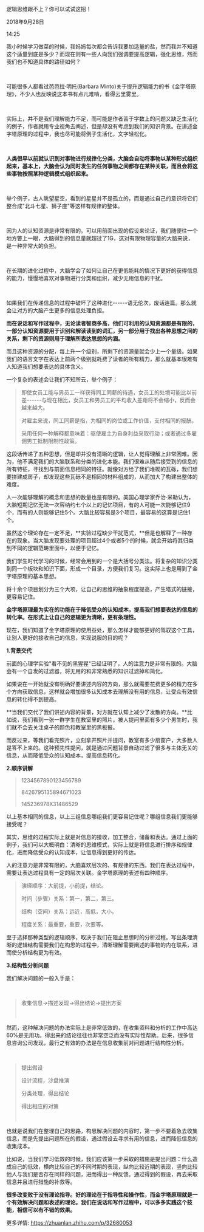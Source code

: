 逻辑思维跟不上？你可以试试这招！

2018年9月28日

14:25

我小时候学习做菜的时候，我妈妈每次都会告诉我要加适量的盐，然而我并不知道这个适量到底是多少？而现在则有一些人向我们强调要提高逻辑，强化思维，然而我们也不知道具体的路径如何？

 

可能很多人都看过芭芭拉·明托(Barbara Minto)关于提升逻辑能力的书《金字塔原理》，不少人也反映说这本书有点儿难啃，看得云里雾里。

 

实际上，并不是我们理解能力不足，而可能是作者苦于字数上的问题又缺乏生活化的例子，作者就用专业视角去阐述，但是却没有考虑到我们的知识背景。在讲述金字塔原理的过程中，我也尽可能将例子生活化，文字轻松化。

 

**人类很早以前就认识到对事物进行规律化分类，大脑会自动将事物以某种形式组织起来，基本上，大脑会认为同时发生的任何事物之间都存在某种关联，而且会将这些事物按照某种逻辑模式组织起来。**

 

举个例子，古人眺望星空，看到的星星并不是孤立的，而是通过自己的意识将它们整合成"北斗七星、狮子座"等这样有规律的整体。

 

因为人的认知资源是非常有限的。可以用前面出现的假设来论证，我们随便往一个地方瞥上一眼，大脑得到的信息量就超过了1G，这对有限物理容量的大脑来说，是一种非常大的负担。

 

在长期的进化过程中，大脑学会了如何让自己在更低能耗的情况下更好的获得信息的能力，慢慢地喜欢对事物进行分类和组织，减少无用信息的干扰。

 

如果我们在传递信息的过程中破坏了这种进化------语无伦次，废话连篇。那么就会让对方的大脑产生更多的信息处理负担。

**而在说话和写作过程中，无论读者智商多高，他们可利用的认知资源都是有限的，一部分认知资源要用于识别和解读读到的词汇，另一部分用于找出各种思想之间的关系，剩下的资源则用于理解所表达思想的内涵。**

而且这种资源的分配，每上升一个级别，所剩下的资源量就会少上一个量级。如果我们的语言文字在表达上前两个级别就耗费了读者的所有精力，那么就基本很难有人知道我们想要表达的具体含义。

一个复杂的表述会让我们不知所云，举个例子：

> 即使女员工能与男员工一样获得同工同薪的待遇，女员工的处境可能比以前差------与现在相比，女员工和男员工的平均收入差距将不会缩小，反而会越来越大。
>
> 对雇主来说，同工同薪是指，为相同的岗位或工作价值，支付相同的报酬。
>
> 采用任何一种解释都意味着：驱使雇主为自身利益采取行动；或者通过多雇佣男工抵制限制性政策。

这段话传递了五种思想，但是却并没有清晰的逻辑，让人觉得理解上非常困难。因为，他不满足我们的大脑联系和分类的进化本能。我们很难从随后接受到的信息的所有特征，寻找到与前面信息相同的特征。就像对方给了我们堆砌的瓦砾，我们想要拼建成房子，却发现这些瓦砾不是相同的材料组成的，从而加大了构建出整体的难度。

人一次能够理解的概念和思想的数量也是有限的。美国心理学家乔治·米勒认为，大脑短期记忆无法一次容纳约七个以上的记忆项目，有的人可能一次能够记住9个，而有的人则能够记住5个。大脑比较容易是3个项目，最容易的这算是记住1个。

虽然这个理论存在一定不足，**实验过程缺少干扰范式，**但是也解释了一种存在的现象。当大脑发现要处理的项目超过4个或者5个的时候，就会开始将其归类到不同的逻辑范畴里面中，以便于记忆。

我们学生时代学习的时候，经常会用到的一个是大括号分类法。将复杂的知识分类到同一个板块和知识下面，形成一个目录，方便我们复习。这实际上也是用到了金字塔原理的基本思想。

将十余个项目划分为三个大项，让自己的思维的抽象程度提高，产生塔式的链接，更容易记住。

**金字塔原理最为实在的功能在于降低受众的认知成本，提高我们想要表达的信息的转化率。在形式上让自己的逻辑更为清晰，更有条理性。**

现在，我们知道了金字塔原理的使用益处，那么怎样才能够更好的驾驭这个工具，让别人更好的接收自己的信息，实现说服的目的呢？

**1.背景交代**

前面的心理学实验"看不见的黑猩猩"已经证明了，人的注意力是非常有限的。大脑会有一个自发的过滤器，将无用的和非常熟悉的知识过滤掉和简化。

如果说在一开始就没有明确好要讲述内容的方向，那么就需要花费更多的精力在多个方向获取信息，这样就会增加很多认知成本去理解没有用的信息，让受众有效信息的转化得不到提高。

**当我们交代了我们讲述内容的背景，对方就在认知上减少了发散的方向。**比如说，我们看到一张一群学生在教室里的照片，被人提问里面有多少个男生时，我们就不会去关注桌子的颜色和教室里的黑板报。

而反过来，等我们看完照片，立刻拿开照片并提问，教室有多少扇窗户，大多数人是答不上来的。这种预先性提问，就是通过问题背景自动过滤了很多与主体无关的信息，从而降低受众的认知成本，提高信息转化。

**2.顺序讲解**

> 1234567890123456789
>
> 8426795135894671023
>
> 145236978Ⅹ31486529

以上基本相同的信息，以上三组信息哪组我们更容易记住呢？哪组信息我们更能够接受呢？

其实，思维的过程实际上就是对信息的接收，加工整合，储备和表达。通过上面的例子，我们可以大概明白：清晰的思维模式，实际上就是将信息进行排序和规律化，进而降低受众的认知成本，让信息得到更好的传达。

人的注意力是非常有限的，大脑喜欢层次的、有规律的东西。我们在表达过程中，需要让表达过程具有一定的层次关联。金字塔原理的表述有四种顺序。

> 演绎顺序：大前提，小前提，结论。
>
> 时间（步骤）关系：第一，第二，第三。
>
> 结构（空间）关系：远近，高低，大小。
>
> 程度关系：最重要，重要，次要等。

至于选择那种类型的逻辑顺序，取决于我们在阻止思想时的分析过程。写出条理清晰的逻辑结构需要我们在构思的过程中，清晰理解需要阐述的事物的内在联系，进而使分析结构更为有效。

**3.结构性分析问题**

我们解决问题的一般入手是：

 

> 收集信息→描述发现→得出结论→提出方案
>
>  

然而，这种解决问题的办法实际上是非常低效的，在收集资料和分析的工作中高达60%是无用功。得出来的结论往往也非常空泛而没有实际性帮助。后来，很多信息咨询公司发现，最行之有效的办法是在信息收集前对问题进行结构性分析。

 

> 提出假设
>
> 设计流程，沙盘推演
>
> 分类处理，得出结论
>
> 得出相应的对策
>
>  

也就是说我们在整理自己的思路，构思解决问题的内容时，第一步不要着急去收集信息，而是先提出问题所在的假设，通过假设去寻求有用的信息，进而降低信息的收集成本。

比如说，当我们学习低效的时候，我们应该第一步采取的措施是提出问题：什么造成自己的低效，横向比较自己的不同时期的表现，纵向比较近期的表现，竖向比较他人与我们是否存在同样的问题，进而得出一种反馈。通过得到的假设，再去采取信息并且进行措施的补救等。

**很多改变败于没有理论指导。好的理论在于指导性和操作性，而金字塔原理就是一个有效解决问题和表述的理论。我们在说话和写作过程中，可以多多实践这个技能，相信可以有不错的效果。**

更多详情: <https://zhuanlan.zhihu.com/p/32680053>
